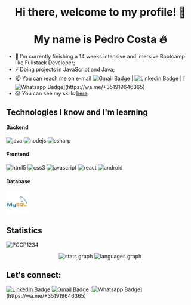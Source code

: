 <p align="center">
  <h1 align="center">  Hi there, welcome to my profile! 👋</h1>
  <h1 align="center">  My name is Pedro Costa 🔥</h1> 
</p>

- 🔭 I’m currently finishing a 14 weeks intensive and imersive Bootcamp like Fullstack Developer;
- ⚡ Doing projects in JavaScript and Java;
- 📫 You can reach me on e-mail [![Gmail Badge](https://img.shields.io/badge/-Gmail-c14438?style=flat-square&logo=Gmail&logoColor=white&link=mailto:pmlcosta15@gmail.com)](mailto:pmlcosta15@gmail.com) | [![Linkedin Badge](https://img.shields.io/badge/-LinkedIn-blue?style=flat-square&logo=Linkedin&logoColor=white&link=https://www.linkedin.com/in/pedrocosta15/)](https://www.linkedin.com/in/pedrocosta15/) | [![Whatsapp Badge](https://img.shields.io/static/v1?message=Whatsapp&logo=whatsapp&label=&color=25D366&logoColor=white&labelColor=&style=for-the-badge")](https://wa.me/+351919646365)
- 😱 You can see my skills [here](https://github.com/PCCP1234/PCCP1234/blob/master/technicalSkills.md "here").

## Technologies I know and I'm learning
#### Backend
<p align="left">
<img src="https://github.com/PCCP1234/PCCP1234/blob/master/icons/java-original.svg" alt="java" width="60" height="60"/>
<img src="https://github.com/PCCP1234/PCCP1234/blob/master/icons/nodejs-original-wordmark.svg" alt="nodejs" width="60" height="60"/>
<img src="https://github.com/PCCP1234/PCCP1234/blob/master/icons/csharp-original.svg" alt="csharp" width="60" height="60"/>
</p>

#### Frontend
<p align="left">
<img src="https://github.com/PCCP1234/PCCP1234/blob/master/icons/html5-original-wordmark.svg" alt="html5" width="60" height="60"/>
<img src="https://github.com/PCCP1234/PCCP1234/blob/master/icons/css3-original-wordmark.svg" alt="css3" width="60" height="60"/>
<img src="https://github.com/PCCP1234/PCCP1234/blob/master/icons/javascript-original.svg" alt="javascript" width="60" height="60"/>
<img src="https://github.com/PCCP1234/PCCP1234/blob/master/icons/react-original-wordmark.svg" alt="react" width="60" height="60"/>
<img src="https://github.com/PCCP1234/PCCP1234/blob/master/icons/android-original-wordmark.svg" alt="android" width="60" height="60"/>
</p>

#### Database
<p align="left">
<img src="https://github.com/Drete457/Drete457/blob/master/icons/mysql-original.svg" alt="mysql" width="60" height="60"/>
</p>

## Statistics
<p align="left"> <img src="https://komarev.com/ghpvc/?username=PCCP1234" alt="PCCP1234" /></p>
<div align="center">
  <img src="https://github-readme-stats.vercel.app/api?hide_title=false&hide_rank=false&show_icons=true&include_all_commits=true&count_private=true&disable_animations=false&theme=dracula&locale=en&hide_border=false&username=PCCP1234" height="150" alt="stats graph"  />
  <img src="https://github-readme-stats.vercel.app/api/top-langs?locale=en&hide_title=false&layout=compact&card_width=320&langs_count=5&theme=dracula&hide_border=false&username=PCCP1234" height="150" alt="languages graph"  />
</div>

## Let's connect:
[![Linkedin Badge](https://img.shields.io/badge/-LinkedIn-blue?style=flat-square&logo=Linkedin&logoColor=white&link=https://www.linkedin.com/in/filipeantoniomota/)](https://www.linkedin.com/in/pedrocosta15/)
[![Gmail Badge](https://img.shields.io/badge/-Gmail-c14438?style=flat-square&logo=Gmail&logoColor=white&link=mailto:pmlcosta15@gmail.com)](mailto:pmlcosta15@gmail.com)
[![Whatsapp Badge](https://img.shields.io/static/v1?message=Whatsapp&logo=whatsapp&label=&color=25D366&logoColor=white&labelColor=&style=for-the-badge")](https://wa.me/+351919646365)
